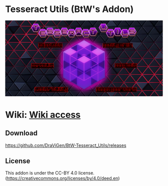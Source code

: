 # Tesseract Utils (BtW's Addon)

<p align="center">
  <img src="image/World Editor Banner1.png?raw=true" alt="Addon's banner" width="800"/>
</p>

# Wiki: [Wiki access](https://github.com/DraViGen/BtW-Tesseract_Utils/wiki)

## Download

https://github.com/DraViGen/BtW-Tesseract_Utils/releases

## License

This addon is under the CC-BY 4.0 license.
(https://creativecommons.org/licenses/by/4.0/deed.en)
